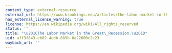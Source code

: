 ```yaml
---
content_type: external-resource
external_url: https://www.brookings.edu/articles/the-labor-market-in-the-great-recession/
has_external_license_warning: true
license: https://en.wikipedia.org/wiki/All_rights_reserved
status: ''
title: "\u201CThe Labor Market in the Great\_Recession.\u201D"
uid: aff3f843-eb02-4edb-889b-8a22600c2e23
wayback_url: ''
---
```

